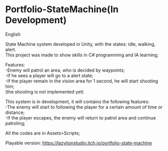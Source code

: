 # Portfolio-StateMachine(In Development)

English

State Machine system developed in Unity, with the states: idle, walking, alert.  
This project was made to show skills in C# programming and IA learning;  

Features:   
-Enemy will patrol an area, who is decided by waypoints;  
-If he sees a player will go to a alert state;  
-If the player remain in the vision area for 1 second, he will start shooting him;  
(the shooting is not implemented yet)  
    

This system is in development, it will contains the following features:  
-The enemy will  start to following the player for a certain amount of time or distance;    
-If the player escapes, the enemy will return to patrol area and continue patroling;  

All the codes are in Assets>Scripts;

Playable version: https://lazylionstudio.itch.io/portfolio-state-machine
